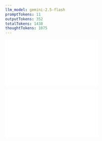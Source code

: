 ```yaml
---
llm_model: gemini-2.5-flash
promptTokens: 11
outputTokens: 352
totalTokens: 1438
thoughtTokens: 1075
---
```


![@](steps/_.97ce0cd6.md)

![@](steps/response.c7908075.md)